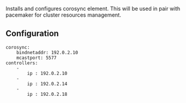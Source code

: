 Installs and configures corosync element.
This will be used in pair with pacemaker for cluster resources management.

Configuration
--------------
    corosync:
        bindnetaddr: 192.0.2.10
        mcastport: 5577
    controllers:
        -
            ip : 192.0.2.10
        -
            ip : 192.0.2.14
        -
            ip : 192.0.2.18
